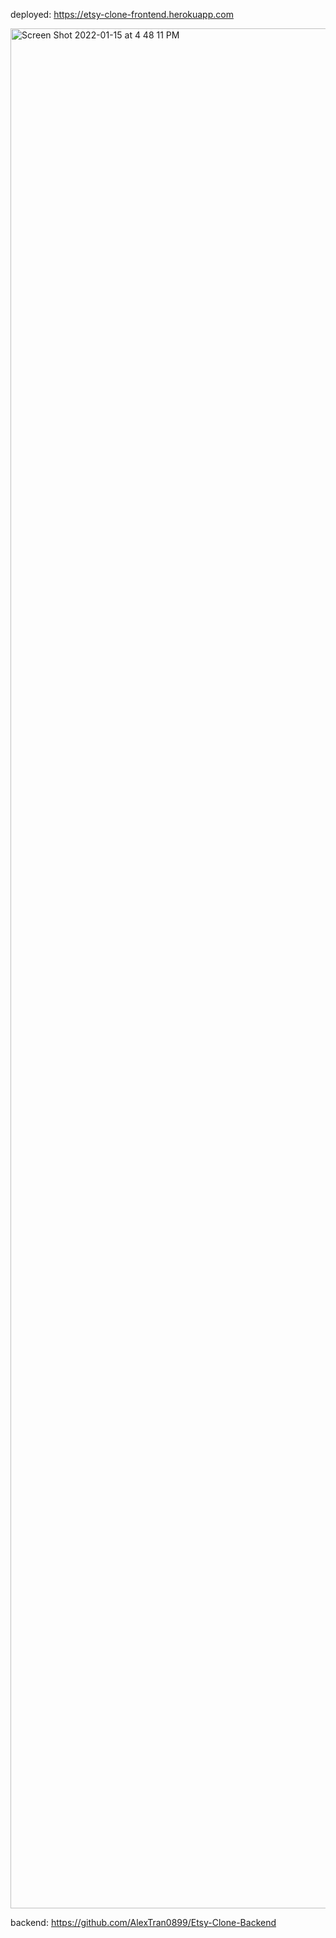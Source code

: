 deployed: https://etsy-clone-frontend.herokuapp.com

<img width="3008" alt="Screen Shot 2022-01-15 at 4 48 11 PM" src="https://user-images.githubusercontent.com/76791231/149640043-c56f2860-e56e-48f2-9bdc-de0979dc70af.png">

backend: https://github.com/AlexTran0899/Etsy-Clone-Backend
